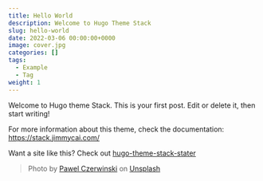```yaml
---
title: Hello World
description: Welcome to Hugo Theme Stack
slug: hello-world
date: 2022-03-06 00:00:00+0000
image: cover.jpg
categories: []
tags:
  - Example
  - Tag
weight: 1
---
```


Welcome to Hugo theme Stack. This is your first post. Edit or delete it, then start writing!

For more information about this theme, check the documentation: https://stack.jimmycai.com/

Want a site like this? Check out [hugo-theme-stack-stater](https://github.com/CaiJimmy/hugo-theme-stack-starter)

> Photo by [Pawel Czerwinski](https://unsplash.com/@pawel_czerwinski) on [Unsplash](https://unsplash.com/)
